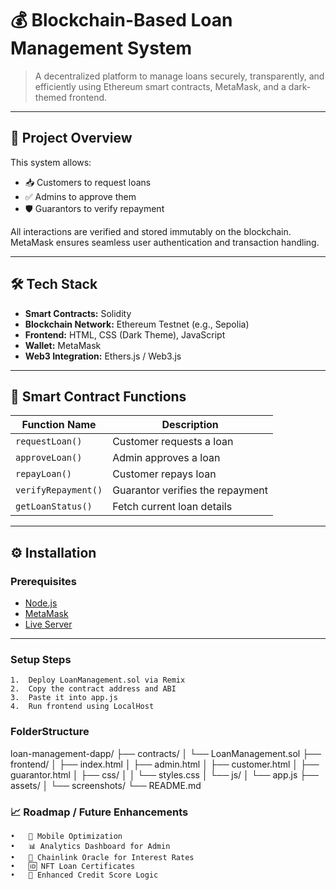 # 💰 Blockchain-Based Loan Management System

> A decentralized platform to manage loans securely, transparently, and efficiently using Ethereum smart contracts, MetaMask, and a dark-themed frontend.
---

## 🧠 Project Overview

This system allows:
- 📥 Customers to request loans
- ✅ Admins to approve them
- 🛡️ Guarantors to verify repayment

All interactions are verified and stored immutably on the blockchain. MetaMask ensures seamless user authentication and transaction handling.

---

## 🛠 Tech Stack

- **Smart Contracts:** Solidity
- **Blockchain Network:** Ethereum Testnet (e.g., Sepolia)
- **Frontend:** HTML, CSS (Dark Theme), JavaScript
- **Wallet:** MetaMask
- **Web3 Integration:** Ethers.js / Web3.js

---

## 🧾 Smart Contract Functions

| Function Name         | Description                             |
|-----------------------|-----------------------------------------|
| `requestLoan()`       | Customer requests a loan                |
| `approveLoan()`       | Admin approves a loan                   |
| `repayLoan()`         | Customer repays loan                    |
| `verifyRepayment()`   | Guarantor verifies the repayment        |
| `getLoanStatus()`     | Fetch current loan details              |

---

## ⚙️ Installation

### Prerequisites

- [Node.js](https://nodejs.org/)
- [MetaMask](https://metamask.io/)
- [Live Server](https://marketplace.visualstudio.com/items?itemName=ritwickdey.LiveServer)

---

### Setup Steps


	1.	Deploy LoanManagement.sol via Remix
	2.	Copy the contract address and ABI
	3.	Paste it into app.js
	4.	Run frontend using LocalHost
### FolderStructure
loan-management-dapp/
├── contracts/
│   └── LoanManagement.sol
├── frontend/
│   ├── index.html
│   ├── admin.html
│   ├── customer.html
│   ├── guarantor.html
│   ├── css/
│   │   └── styles.css
│   └── js/
│       └── app.js
├── assets/
│   └── screenshots/
└── README.md


### 📈 Roadmap / Future Enhancements
	•	📲 Mobile Optimization
	•	📊 Analytics Dashboard for Admin
	•	🔐 Chainlink Oracle for Interest Rates
	•	🆔 NFT Loan Certificates
	•	🔎 Enhanced Credit Score Logic
 
